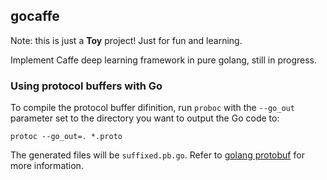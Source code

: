 ## gocaffe

Note: this is just a **Toy** project! Just for fun and learning.

Implement Caffe deep learning framework in pure golang, still in progress.

### Using protocol buffers with Go

To compile the protocol buffer difinition, run `proboc` with the
`--go_out` parameter set to the directory you want to output the
Go code to:

```
protoc --go_out=. *.proto
```

The generated files will be `suffixed.pb.go`. Refer to [golang
protobuf](https://github.com/golang/protobuf) for more information.

